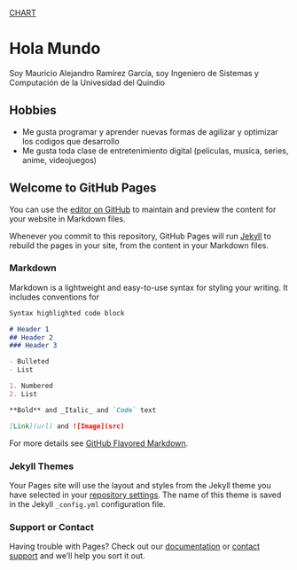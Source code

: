 [CHART](/chart.md)

# Hola Mundo
Soy Mauricio Alejandro Ramírez García, soy Ingeniero de Sistemas y Computación de la Univesidad del Quindio

## Hobbies

* Me gusta programar y aprender nuevas formas de agilizar y optimizar los codigos que desarrollo
* Me gusta toda clase de entretenimiento digital (peliculas, musica, series, anime, videojuegos)


## Welcome to GitHub Pages

You can use the [editor on GitHub](https://github.com/marlejo/Mauricio-Ramirez/edit/master/README.md) to maintain and preview the content for your website in Markdown files.

Whenever you commit to this repository, GitHub Pages will run [Jekyll](https://jekyllrb.com/) to rebuild the pages in your site, from the content in your Markdown files.

### Markdown

Markdown is a lightweight and easy-to-use syntax for styling your writing. It includes conventions for

```markdown
Syntax highlighted code block

# Header 1
## Header 2
### Header 3

- Bulleted
- List

1. Numbered
2. List

**Bold** and _Italic_ and `Code` text

[Link](url) and ![Image](src)
```

For more details see [GitHub Flavored Markdown](https://guides.github.com/features/mastering-markdown/).

### Jekyll Themes

Your Pages site will use the layout and styles from the Jekyll theme you have selected in your [repository settings](https://github.com/marlejo/Mauricio-Ramirez/settings). The name of this theme is saved in the Jekyll `_config.yml` configuration file.

### Support or Contact

Having trouble with Pages? Check out our [documentation](https://help.github.com/categories/github-pages-basics/) or [contact support](https://github.com/contact) and we’ll help you sort it out.
